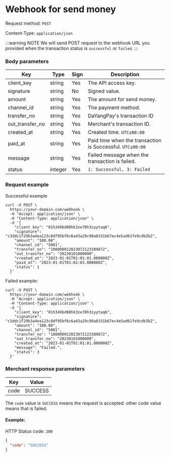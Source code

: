 # Webhook for send money 

Request method: `POST`

Content-Type: `application/json`

:::warning NOTE
We will send POST request to the webhook URL you provided when the transaction status is `successful` or `failed`.
:::

### Body parameters <Badge type="tip" text="Body" vertical="top" />

| Key             | Type    | Sign | Description                                               |
|-----------------|---------|------|-----------------------------------------------------------|
| client_key      | string  | Yes  | The API access key.                                       |
| signature       | string  | No   | Signed value.                                             |
| amount          | string  | Yes  | The amount for send money.                                |
| channel_id      | string  | Yes  | The payment method.                                       |
| transfer_no     | string  | Yes  | DaYangPay's transaction ID                                |
| out_transfer_no | string  | Yes  | Merchant's transaction ID.                                |
| created_at      | string  | Yes  | Created time. `UTC±00:00`                                 |
| paid_at         | string  | Yes  | Paid time when the transaction is Successful. `UTC±00:00` |
| message         | string  | Yes  | Failed message when the transaction is failed.            |
| status          | integer | Yes  | `1: Successful, 3: Failed`                                |

### Request example

Successful example

```shell{11,14}
curl -X POST \
  https://your-domain.com/webhook \
  -H "Accept: application/json" \
  -H "Content-Type: application/json" \
  -d '{
    "client_key": "01h349bd08hk3ze70h3zyytaq6",
    "signature": "c3ddc1f29b3a4ea123c8df95bf6c6a43a29c90a8331b67ec4e5ad61fe9cdb3b2",
    "amount": "100.00",
    "channel_id": "5001",
    "transfer_no": "100000012023072123389872",
    "out_transfer_no": "20230101000000",
    "created_at": "2023-01-01T01:01:01.000000Z",
    "paid_at": "2023-01-01T01:02:03.000000Z",
    "status": 1
  }'
```

Failed example:

```shell{11,13,14}
curl -X POST \
  https://your-domain.com/webhook \
  -H "Accept: application/json" \
  -H "Content-Type: application/json" \
  -d '{
    "client_key": "01h349bd08hk3ze70h3zyytaq6",
    "signature": "c3ddc1f29b3a4ea123c8df95bf6c6a43a29c90a8331b67ec4e5ad61fe9cdb3b2",
    "amount": "100.00",
    "channel_id": "5001",
    "transfer_no": "100000012023072123389872",
    "out_transfer_no": "20230101000000",
    "created_at": "2023-01-01T01:01:01.000000Z",
    "message": "Failed.",
    "status": 3
  }'
```

### Merchant response parameters

| Key  | Value    |
|------|----------|
| code | SUCCESS  |

The `code` value is `SUCCESS` means the request is  accepted. other code value means that is failed.

#### Example:

HTTP Status code: `200`

```json
{
  "code": "SUCCESS"
}
```
